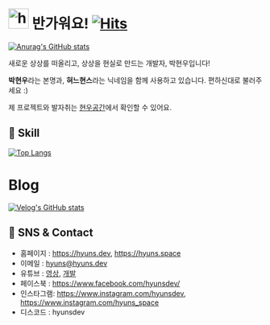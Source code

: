 # <img src="https://user-images.githubusercontent.com/1303154/88677602-1635ba80-d120-11ea-84d8-d263ba5fc3c0.gif" width="40px" alt="hi"> 반가워요! [![Hits](https://hits.seeyoufarm.com/api/count/incr/badge.svg?url=https%3A%2F%2Fgithub.com%2FHyunsDev&count_bg=%235E82D1&title_bg=%23555555&icon=react.svg&icon_color=%23E7E7E7&title=Hello%2C+Hyuns%21&edge_flat=false)](https://github.com/HyunsDev)

[![Anurag's GitHub stats](https://github-readme-stats.vercel.app/api?username=hyunsdev)](https://github.com/anuraghazra/github-readme-stats)

새로운 상상를 떠올리고, 상상을 현실로 만드는 개발자, 박현우입니다!

**박현우**라는 본명과, **혀느현스**라는 닉네임을 함께 사용하고 있습니다. 편하신대로 불러주세요 :)

제 프로젝트와 발자취는 [현우공간](https://hyuns.space)에서 확인할 수 있어요.

## 🔧 Skill
[![Top Langs](https://github-readme-stats.vercel.app/api/top-langs/?username=hyunsdev)](https://github.com/hyunsdev)

# Blog
[![Velog's GitHub stats](https://velog-readme-stats.vercel.app/api?name=phw3071)](https://velog.io/@phw3071)

## 💬 SNS & Contact


* 홈페이지 : https://hyuns.dev, https://hyuns.space
* 이메일 : [hyuns@hyuns.dev](mailto://hyuns@hyuns.dev)
* 유튜브 : [영상](https://www.youtube.com/c/HyunSPRODUCTION/videos), [개발](https://www.youtube.com/channel/UCarkBzs9AYUZDussIi1-Etw)
* 페이스북 : https://www.facebook.com/hyunsdev/
* 인스타그램: https://www.instagram.com/hyunsdev, https://www.instagram.com/hyuns_space
* 디스코드 : hyunsdev
